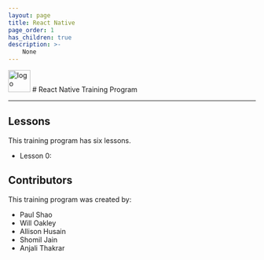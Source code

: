 ```yaml
---
layout: page
title: React Native
page_order: 1
has_children: true
description: >-
    None
---
```


<img src="https://upload.wikimedia.org/wikipedia/commons/thumb/a/a7/React-icon.svg/1200px-React-icon.svg.png" alt="logo" style="height:45px !important;"/>
# React Native Training Program

---

## Lessons

This training program has six lessons.

- Lesson 0: 

## Contributors

This training program was created by:

- Paul Shao
- Will Oakley
- Allison Husain
- Shomil Jain
- Anjali Thakrar

